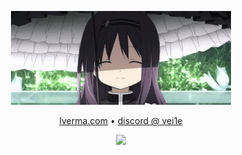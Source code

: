 <p align="center">
  <img src="https://github.com/vee1e/vee1e/raw/refs/heads/master/assets/homura.webp" alt="homura" width="70%" />
</p>

<p align="center">
  <a href="https://lverma.com" target="_blank">lverma.com</a> • <a href="https://discord.com/users/755266671270166581" target="_blank">discord @ vei1e</a>
</p>

<p align="center">
  <a href="https://skillicons.dev">
    <img src="https://skillicons.dev/icons?i=androidstudio,angular,apple,arch,bash,bun,c,cpp,cmake,css,discord,docker,express,fastapi,flask,git,github,gmail,html,js,jest,kali,kotlin,latex,linux,md,mongodb,mysql,neovim,nextjs,nginx,nodejs,notion,npm,py,qt,react,regex,sqlite,ts,ubuntu,vercel,vim,vite,vscode" />
  </a>
</p>
